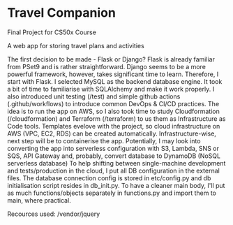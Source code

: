 # Travel Companion
Final Project for CS50x Course

A web app for storing travel plans and activities

The first decision to be made - Flask or Django?
Flask is already familiar from PSet9 and is rather straightforward.
Django seems to be a more powerful framework, however, takes significant time to learn. Therefore, I start with Flask.
I selected MySQL as the backend database engine. It took a bit of time to familiarise with SQLAlchemy and make it work properly.
I also introduced unit testing (/test) and simple github actions (.github/workflows) to introduce common DevOps & CI/CD practices.
The idea is to run the app on AWS, so I also took time to study Cloudformation (/cloudformation) and Terraform (/terraform) to us them as Infrastructure as Code tools. Templates evelove with the project, so cloud infrastructure on AWS (VPC, EC2, RDS) can be created automatically. Infrastructure-wise, next step will be to containerise the app. Potentially, I may look into converting the app into serverless configuration with S3, Lambda, SNS or SQS, API Gateway and, probably, convert database to DynamoDB (NoSQL serverless database)
To help shifting between single-machine development and tests/production in the cloud, I put all DB configuration in the external files. The database connection config is stored in etc/config.py and db initialisation script resides in db_init.py.
To have a cleaner main body, I'll put as much functions/objects separately in functions.py and import them to main, where practical.

Recources used:
/vendor/jquery






